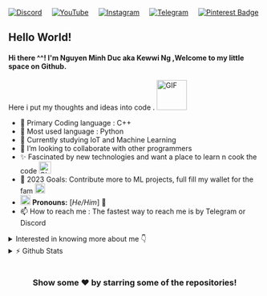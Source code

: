 [![Discord](https://img.shields.io/badge/Discord-%235865F2.svg?style=for-the-badge&logo=discord&logoColor=white)](discordapp.com/users/838987358400806914)&nbsp;&nbsp;&nbsp;&nbsp;&nbsp;[![YouTube](https://img.shields.io/badge/YouTube-%23FF0000.svg?style=for-the-badge&logo=YouTube&logoColor=white)](https://www.youtube.com/channel/UCE3wY9UeyiSf5m_Wl8IZKqQ)&nbsp;&nbsp;&nbsp;&nbsp;&nbsp;[![Instagram](https://img.shields.io/badge/Instagram-%23E4405F.svg?style=for-the-badge&logo=Instagram&logoColor=white)](https://www.instagram.com/mduc4723/)&nbsp;&nbsp;&nbsp;&nbsp;&nbsp;[![Telegram](https://img.shields.io/badge/Telegram-2CA5E0?style=for-the-badge&logo=telegram&logoColor=white)](https://twitter.com/utahasimp)&nbsp;&nbsp;&nbsp;&nbsp;&nbsp;[![Pinterest Badge](https://img.shields.io/badge/Facebook-1877F2?style=for-the-badge&logo=facebook&logoColor=white)](https://www.facebook.com/cauvong.kilan.3)

## **Hello World!**

#### Hi there ^^! I'm Nguyen Minh Duc aka Kewwi Ng ,Welcome to my little space on Github. 
 Here i put my thoughts and ideas into code . <img alt = "GIF" src=https://github.com/cuddles47/cuddles47/blob/main/assets/wave.gif width="60px" /> 

- 🔭 Primary Coding language : C++
- 🐍 Most used language : Python
- 🌱 Currently studying IoT and Machine Learning 
- 👯 I’m looking to collaborate with other programmers
- ✨ Fascinated by new technologies and want a place to learn n cook the code <img alt = "GIF" src=https://github.com/cuddles47/cuddles47/blob/main/assets/gandalf_parrot.gif width="24px" />
- 🥅 2023 Goals: Contribute more to ML projects, full fill my wallet for the fam <img alt = "GIF" src=https://github.com/cuddles47/cuddles47/blob/main/assets/coin.gif width="20px" />
- <img alt="GIF" src=https://github.com/cuddles47/cuddles47/blob/main/assets/powerup.gif width="20px" /> **Pronouns:** [*He/Him*] 🧔
- 📫 How to reach me : The fastest way to reach me is by Telegram or Discord

<details>
	<summary>Interested in knowing more about me 👇 </summary>

  <br />
  <img alt="" align="right" src="https://github.com/cuddles47/cuddles47/blob/main/assets/richad(richard%20watterson%20chad%20phase).gif">

  I am a 3rd Year undergraduate from Uneti university and FPT skillking, VietNam. I'm a Student, Developer, and Python Instructor. I like programming, gardening, jogging and playing games. Aspiring software developer and design enthusiast, driven by a relentless pursuit of self-improvement, seeks a platform for personal and professional growth.<br/>
  I like cooking and jogging, a down-to-earth and simple-minded individual, fervently interested in daily learning endeavors. In search of a mentor who is dedicated and wholeheartedly invested in my journey.
  <br />
  <p align="center">
    <img src="https://readme-typing-svg.herokuapp.com?font=Fira+Code&size=25&duration=10000&pause=1000&color=5BF7AD&background=FFC83500&random=false&width=435&lines=I+love+making+games+and+apps;I+believed+in+Python+supremacy;&width=400&height=50">
  </p>
  
</details>

<details>
	<summary> ⚡ Github Stats </summary>
	<br />

<div style="display:flex; flex-flow: column wrap;">
	<div style="width:50%">
	  	<a href="https://github.com/cuddles47">
	    		<img src="[![Kewwi's GitHub stats](https://github-readme-stats.vercel.app/api?username=cuddles47)](https://github.com/cuddles47/github-readme-stats)"/>
	 	 </a>
	</div>
	<div style="width:50%">
	    <a href="https://github.com/cuddles47">
		<img src="https://github-readme-streak-stats.herokuapp.com/?user=cuddles47&theme=date-night&ring=e2fdff&fire=14FE64&currStreakNum=e2fdff&currStreakLabel=e2fdff&sideNums=e2fdff&sideLabels=50c878&dates=50c878&hide_border=true" />
	    </a>
        </div>
</div>

![Profile views](https://komarev.com/ghpvc/?username=cuddles47&label=PROFILE+VIEWS&style=flat-square) 
![GitHub followers](https://img.shields.io/github/followers/cuddles47?style=social)
</details>

#

<div align="center">

### Show some ❤️ by starring some of the repositories!

</div>

<!-- links -->


